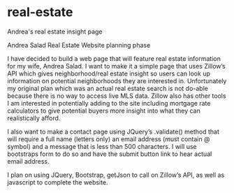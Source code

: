 # real-estate
Andrea's real estate insight page

Andrea Salad Real Estate
Website planning phase

I have decided to build a web page that will feature real estate information for my wife, Andrea Salad.  I want to make it a simple page that uses Zillow’s API which gives neighborhood/real estate insight so users can look up information on potential neighborhoods they are interested in.  Unfortunately my original plan which was an actual real estate search is not do-able because there is no way to access live MLS data.  Zillow also has other tools I am interested in potentially adding to the site including mortgage rate calculators to give potential buyers more insight into what they can realistically afford.

I also want to make a contact page using JQuery’s .validate() method that will require a full name (letters only) an email address (must contain @ symbol) and a message that is less than 500 characters.  I will use bootstraps form to do so and have the submit button link to hear actual email address.

I plan on using JQuery, Bootstrap, getJson to call on Zillow’s API, as well as javascript to complete the website.
